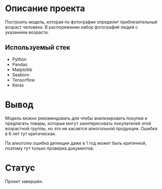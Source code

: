 # Описание проекта

Построить модель, которая по фотографии определит приблизительный возраст человека. В распоряжении набор фотографий людей с указанием возраста.

## Используемый стек

- Python
- Pandas
- Matplotlib
- Seaborn
- Tensorflow
- Keras

# Вывод

Модель можно рекомендовать для чтобы анализировать покупки и предлагать товары, которые могут заинтересовать покупателей этой возрастной группы, но это не касается алкогольной продукции. Ошибка в 6 лет тут критическая.

Па алкоголю ошибка детекции даже в 1 год может быть критичной, поэтому тут только проверка документов.

# Статус

Проект завершён.